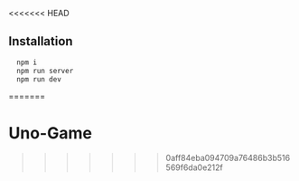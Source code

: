 <<<<<<< HEAD

## Installation


```bash
  npm i 
  npm run server
  npm run dev
```
    
=======
# Uno-Game
>>>>>>> 0aff84eba094709a76486b3b516569f6da0e212f
